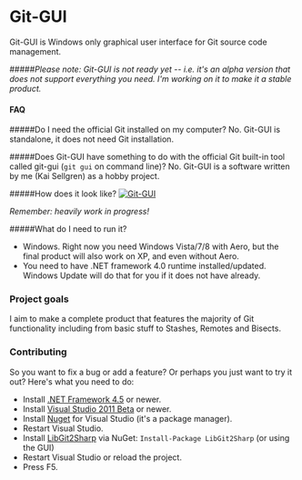 # Git-GUI

Git-GUI is Windows only graphical user interface for Git source code management.

#####*Please note: Git-GUI is not ready yet -- i.e. it's an alpha version that does not support everything you need. I'm working on it to make it a stable product.*

#### FAQ

#####Do I need the official Git installed on my computer?
No. Git-GUI is standalone, it does not need Git installation.

#####Does Git-GUI have something to do with the official Git built-in tool called git-gui (```git gui``` on command line)?
No. Git-GUI is a software written by me (Kai Sellgren) as a hobby project.

#####How does it look like?
<a href="http://img811.imageshack.us/img811/4550/57846257.png"><img src="http://img29.imageshack.us/img29/5825/67965659.png" alt="Git-GUI" /></a>

*Remember: heavily work in progress!*

#####What do I need to run it?
- Windows. Right now you need Windows Vista/7/8 with Aero, but the final product will also work on XP, and even without Aero.
- You need to have .NET framework 4.0 runtime installed/updated. Windows Update will do that for you if it does not have already.

### Project goals
I aim to make a complete product that features the majority of Git functionality including from basic stuff to Stashes, Remotes and Bisects.

### Contributing

So you want to fix a bug or add a feature? Or perhaps you just want to try it out? Here's what you need to do:

- Install [.NET Framework 4.5](http://www.microsoft.com/download/en/details.aspx?displaylang=en&id=27541) or newer.
- Install [Visual Studio 2011 Beta](http://www.microsoft.com/download/en/details.aspx?id=27538) or newer.
- Install [Nuget](http://nuget.org/) for Visual Studio (it's a package manager).
- Restart Visual Studio.
- Install [LibGit2Sharp](http://nuget.org/packages/LibGit2Sharp) via NuGet: ```Install-Package LibGit2Sharp``` (or using the GUI)
- Restart Visual Studio or reload the project.
- Press F5.